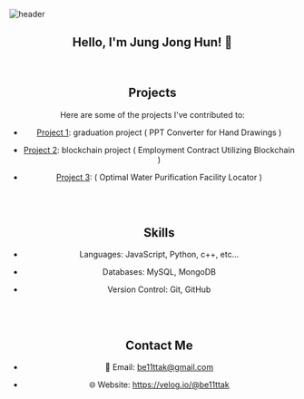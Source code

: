 ![header](https://capsule-render.vercel.app/api?type=Rounded&text=wjdwhd)
<div align="center">
  
  ##  Hello, I'm Jung Jong Hun! 👋
  
  <br/>
  
  ## Projects
  Here are some of the projects I've contributed to:

- [Project 1](https://github.com/eppae/HKcapstone): graduation project ( PPT Converter for Hand Drawings )
- [Project 2](https://github.com/user/project2): blockchain project ( Employment Contract Utilizing Blockchain )
- [Project 3](https://github.com/user/project3): ( Optimal Water Purification Facility Locator )
  
  <br/><br/>
  
  ## Skills
- Languages: JavaScript, Python, c++, etc...
- Databases: MySQL, MongoDB
- Version Control: Git, GitHub
  
  <br/><br/>
  
  ## Contact Me
- 📧 Email: be11ttak@gmail.com
- 🌐 Website: https://velog.io/@be11ttak

</div>
